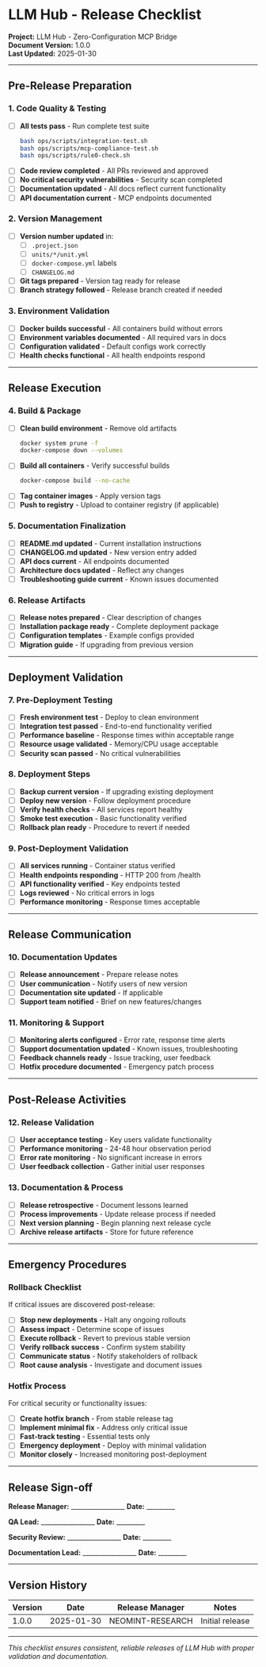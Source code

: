 # LLM Hub - Release Checklist

**Project:** LLM Hub - Zero-Configuration MCP Bridge  
**Document Version:** 1.0.0  
**Last Updated:** 2025-01-30  

---

## Pre-Release Preparation

### 1. Code Quality & Testing
- [ ] **All tests pass** - Run complete test suite
  ```bash
  bash ops/scripts/integration-test.sh
  bash ops/scripts/mcp-compliance-test.sh
  bash ops/scripts/rule0-check.sh
  ```
- [ ] **Code review completed** - All PRs reviewed and approved
- [ ] **No critical security vulnerabilities** - Security scan completed
- [ ] **Documentation updated** - All docs reflect current functionality
- [ ] **API documentation current** - MCP endpoints documented

### 2. Version Management
- [ ] **Version number updated** in:
  - [ ] `.project.json`
  - [ ] `units/*/unit.yml`
  - [ ] `docker-compose.yml` labels
  - [ ] `CHANGELOG.md`
- [ ] **Git tags prepared** - Version tag ready for release
- [ ] **Branch strategy followed** - Release branch created if needed

### 3. Environment Validation
- [ ] **Docker builds successful** - All containers build without errors
- [ ] **Environment variables documented** - All required vars in docs
- [ ] **Configuration validated** - Default configs work correctly
- [ ] **Health checks functional** - All health endpoints respond

---

## Release Execution

### 4. Build & Package
- [ ] **Clean build environment** - Remove old artifacts
  ```bash
  docker system prune -f
  docker-compose down --volumes
  ```
- [ ] **Build all containers** - Verify successful builds
  ```bash
  docker-compose build --no-cache
  ```
- [ ] **Tag container images** - Apply version tags
- [ ] **Push to registry** - Upload to container registry (if applicable)

### 5. Documentation Finalization
- [ ] **README.md updated** - Current installation instructions
- [ ] **CHANGELOG.md updated** - New version entry added
- [ ] **API docs current** - All endpoints documented
- [ ] **Architecture docs updated** - Reflect any changes
- [ ] **Troubleshooting guide current** - Known issues documented

### 6. Release Artifacts
- [ ] **Release notes prepared** - Clear description of changes
- [ ] **Installation package ready** - Complete deployment package
- [ ] **Configuration templates** - Example configs provided
- [ ] **Migration guide** - If upgrading from previous version

---

## Deployment Validation

### 7. Pre-Deployment Testing
- [ ] **Fresh environment test** - Deploy to clean environment
- [ ] **Integration test passed** - End-to-end functionality verified
- [ ] **Performance baseline** - Response times within acceptable range
- [ ] **Resource usage validated** - Memory/CPU usage acceptable
- [ ] **Security scan passed** - No critical vulnerabilities

### 8. Deployment Steps
- [ ] **Backup current version** - If upgrading existing deployment
- [ ] **Deploy new version** - Follow deployment procedure
- [ ] **Verify health checks** - All services report healthy
- [ ] **Smoke test execution** - Basic functionality verified
- [ ] **Rollback plan ready** - Procedure to revert if needed

### 9. Post-Deployment Validation
- [ ] **All services running** - Container status verified
- [ ] **Health endpoints responding** - HTTP 200 from /health
- [ ] **API functionality verified** - Key endpoints tested
- [ ] **Logs reviewed** - No critical errors in logs
- [ ] **Performance monitoring** - Response times acceptable

---

## Release Communication

### 10. Documentation Updates
- [ ] **Release announcement** - Prepare release notes
- [ ] **User communication** - Notify users of new version
- [ ] **Documentation site updated** - If applicable
- [ ] **Support team notified** - Brief on new features/changes

### 11. Monitoring & Support
- [ ] **Monitoring alerts configured** - Error rate, response time alerts
- [ ] **Support documentation updated** - Known issues, troubleshooting
- [ ] **Feedback channels ready** - Issue tracking, user feedback
- [ ] **Hotfix procedure documented** - Emergency patch process

---

## Post-Release Activities

### 12. Release Validation
- [ ] **User acceptance testing** - Key users validate functionality
- [ ] **Performance monitoring** - 24-48 hour observation period
- [ ] **Error rate monitoring** - No significant increase in errors
- [ ] **User feedback collection** - Gather initial user responses

### 13. Documentation & Process
- [ ] **Release retrospective** - Document lessons learned
- [ ] **Process improvements** - Update release process if needed
- [ ] **Next version planning** - Begin planning next release cycle
- [ ] **Archive release artifacts** - Store for future reference

---

## Emergency Procedures

### Rollback Checklist
If critical issues are discovered post-release:

- [ ] **Stop new deployments** - Halt any ongoing rollouts
- [ ] **Assess impact** - Determine scope of issues
- [ ] **Execute rollback** - Revert to previous stable version
- [ ] **Verify rollback success** - Confirm system stability
- [ ] **Communicate status** - Notify stakeholders of rollback
- [ ] **Root cause analysis** - Investigate and document issues

### Hotfix Process
For critical security or functionality issues:

- [ ] **Create hotfix branch** - From stable release tag
- [ ] **Implement minimal fix** - Address only critical issue
- [ ] **Fast-track testing** - Essential tests only
- [ ] **Emergency deployment** - Deploy with minimal validation
- [ ] **Monitor closely** - Increased monitoring post-deployment

---

## Release Sign-off

**Release Manager:** _________________ **Date:** _________

**QA Lead:** _________________ **Date:** _________

**Security Review:** _________________ **Date:** _________

**Documentation Lead:** _________________ **Date:** _________

---

## Version History

| Version | Date | Release Manager | Notes |
|---------|------|-----------------|-------|
| 1.0.0 | 2025-01-30 | NEOMINT-RESEARCH | Initial release |

---

*This checklist ensures consistent, reliable releases of LLM Hub with proper validation and documentation.*
